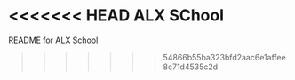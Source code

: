 <<<<<<< HEAD
ALX SChool
=======
README for ALX School
>>>>>>> 54866b55ba323bfd2aac6e1affee8c71d4535c2d
